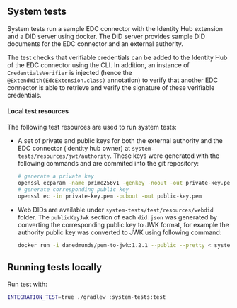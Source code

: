 ## System tests

System tests run a sample EDC connector with the Identity Hub extension and a DID server using docker. The DID server
provides sample DID documents for the EDC connector and an external authority.

The test checks that verifiable credentials can be added to the Identity Hub of the EDC connector using the CLI. In
addition, an instance of `CredentialsVerifier` is injected (hence the `@ExtendWith(EdcExtension.class)` annotation) to
verify that another EDC connector is able to retrieve and verify the signature of these verifiable credentials.

#### Local test resources

The following test resources are used to run system tests:

- A set of private and public keys for both the external authority and the EDC connector (identity hub owner) at
  `system-tests/resources/jwt/authority`. These keys were generated with the following commands and are commited into
  the git repository:

    ```bash
    # generate a private key
    openssl ecparam -name prime256v1 -genkey -noout -out private-key.pem
    # generate corresponding public key
    openssl ec -in private-key.pem -pubout -out public-key.pem
    ```

- Web DIDs are available under `system-tests/test/resources/webdid` folder. The `publicKeyJwk` section of each `did.json`
  was generated by converting the corresponding public key to JWK format, for example the authority public key was
  converted to JWK using following command:

    ```bash
    docker run -i danedmunds/pem-to-jwk:1.2.1 --public --pretty < system-tests/resources/jwt/participant/public-key.pem
    ```

## Running tests locally

Run test with:

```bash
INTEGRATION_TEST=true ./gradlew :system-tests:test
```
